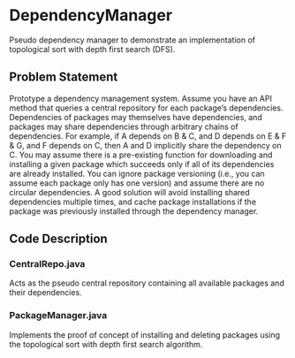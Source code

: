 # DependencyManager
Pseudo dependency manager to demonstrate an implementation of topological sort with depth first search (DFS).  
  
## Problem Statement
Prototype a dependency management system. Assume you have an API method that queries a central repository for each package’s dependencies. Dependencies of packages may themselves have dependencies, and packages may share dependencies through arbitrary chains of dependencies. For example, if A depends on B & C, and D depends on E & F & G, and F depends on C, then A and D implicitly share the dependency on C. You may assume there is a pre-existing function for downloading and installing a given package which succeeds only if all of its dependencies are already installed. You can ignore package versioning (i.e., you can assume each package only has one version) and assume there are no circular dependencies. A good solution will avoid installing shared dependencies multiple times, and cache package installations if the package was previously installed through the dependency manager.  

## Code Description
### CentralRepo.java
Acts as the pseudo central repository containing all available packages and their dependencies.  
### PackageManager.java
Implements the proof of concept of installing and deleting packages using the topological sort with depth first search algorithm.  
